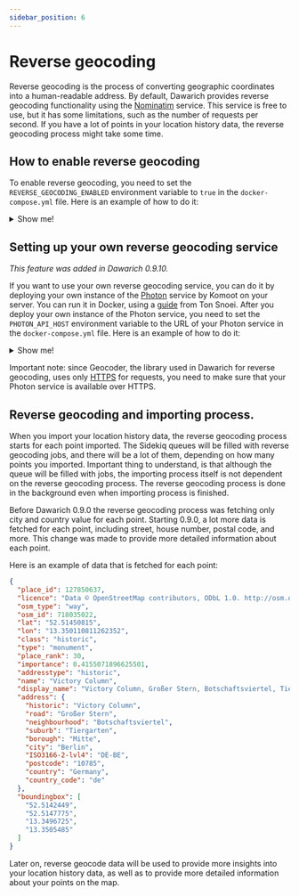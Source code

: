 ```yaml
---
sidebar_position: 6
---
```


# Reverse geocoding

Reverse geocoding is the process of converting geographic coordinates into a human-readable address. By default, Dawarich provides reverse geocoding functionality using the [Nominatim](https://nominatim.org/) service. This service is free to use, but it has some limitations, such as the number of requests per second. If you have a lot of points in your location history data, the reverse geocoding process might take some time.

## How to enable reverse geocoding

To enable reverse geocoding, you need to set the `REVERSE_GEOCODING_ENABLED` environment variable to `true` in the `docker-compose.yml` file. Here is an example of how to do it:


<details>
  <summary>Show me!</summary>

  ```yml
  version: '3'
  networks:
    dawarich:
  services:
    dawarich_app:
      image: freikin/dawarich:latest
      ...
      environment:
        RAILS_ENV: development
        ...
        APPLICATION_PROTOCOL: http
        REVERSE_GEOCODING_ENABLED: true # or false to disable reverse geocoding
      logging:
      ...
    dawarich_sidekiq:
      image: freikin/dawarich:latest
      ...
      environment:
        RAILS_ENV: development
        ...
        APPLICATION_PROTOCOL: http
        REVERSE_GEOCODING_ENABLED: true # or false to disable reverse geocoding
      logging:
      ...
  ```
</details>

## Setting up your own reverse geocoding service

_This feature was added in Dawarich 0.9.10._

If you want to use your own reverse geocoding service, you can do it by deploying your own instance of the [Photon](https://github.com/komoot/photon) service by Komoot on your server. You can run it in Docker, using a [guide](https://tonsnoei.nl/en/post/2023/03/20/set-up-your-own-geocoder-api/) from Ton Snoei. After you deploy your own instance of the Photon service, you need to set the `PHOTON_API_HOST` environment variable to the URL of your Photon service in the `docker-compose.yml` file. Here is an example of how to do it:

<details>
  <summary>Show me!</summary>

  ```yaml
  version: '3'
  networks:
    dawarich:
  services:
    dawarich_app:
      image: freikin/dawarich:latest
      ...
      environment:
        RAILS_ENV: development
        ...
        APPLICATION_PROTOCOL: http
        REVERSE_GEOCODING_ENABLED: true
        PHOTON_API_HOST: photon.yourdomain.com # remove this line if you want to use the default Nominatim service
      logging:
      ...
    dawarich_sidekiq:
      image: freikin/dawarich:latest
      ...
      environment:
        RAILS_ENV: development
        ...
        APPLICATION_PROTOCOL: http
        REVERSE_GEOCODING_ENABLED: true
        PHOTON_API_HOST: photon.yourdomain.com # remove this line if you want to use the default Nominatim service
      logging:
      ...
  ```
</details>

Important note: since Geocoder, the library used in Dawarich for reverse geocoding, uses only [HTTPS](https://github.com/alexreisner/geocoder/blob/master/lib/geocoder/lookups/photon.rb#L13) for requests, you need to make sure that your Photon service is available over HTTPS.


## Reverse geocoding and importing process.

When you import your location history data, the reverse geocoding process starts for each point imported. The Sidekiq queues will be filled with reverse geocoding jobs, and there will be a lot of them, depending on how many points you imported. Important thing to understand, is that although the queue will be filled with jobs, the importing process itself is not dependent on the reverse geocoding process. The reverse geocoding process is done in the background even when importing process is finished.

Before Dawarich 0.9.0 the reverse geocoding process was fetching only city and country value for each point. Starting 0.9.0, a lot more data is fetched for each point, including street, house number, postal code, and more. This change was made to provide more detailed information about each point.

Here is an example of data that is fetched for each point:

```json
{
  "place_id": 127850637,
  "licence": "Data © OpenStreetMap contributors, ODbL 1.0. http://osm.org/copyright",
  "osm_type": "way",
  "osm_id": 718035022,
  "lat": "52.51450815",
  "lon": "13.350110811262352",
  "class": "historic",
  "type": "monument",
  "place_rank": 30,
  "importance": 0.4155071896625501,
  "addresstype": "historic",
  "name": "Victory Column",
  "display_name": "Victory Column, Großer Stern, Botschaftsviertel, Tiergarten, Mitte, Berlin, 10785, Germany",
  "address": {
    "historic": "Victory Column",
    "road": "Großer Stern",
    "neighbourhood": "Botschaftsviertel",
    "suburb": "Tiergarten",
    "borough": "Mitte",
    "city": "Berlin",
    "ISO3166-2-lvl4": "DE-BE",
    "postcode": "10785",
    "country": "Germany",
    "country_code": "de"
  },
  "boundingbox": [
    "52.5142449",
    "52.5147775",
    "13.3496725",
    "13.3505485"
  ]
}
```

Later on, reverse geocode data will be used to provide more insights into your location history data, as well as to provide more detailed information about your points on the map.
